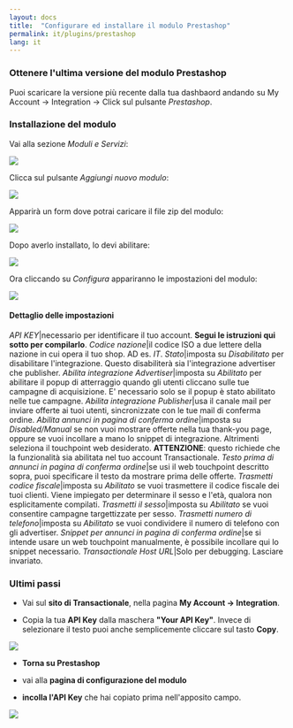 ```yaml
---
layout: docs
title:  "Configurare ed installare il modulo Prestashop"
permalink: it/plugins/prestashop
lang: it
---
```


### Ottenere l'ultima versione del modulo Prestashop

Puoi scaricare la versione più recente dalla tua dashbaord andando su My Account -> Integration -> Click sul pulsante *Prestashop*.

### Installazione del modulo

Vai alla sezione *Moduli e Servizi*:

<div class='img-responsive'>
  <img src="{{ site.url }}/assets/img/prestashop/modules_menu.png" />
</div>

Clicca sul pulsante *Aggiungi nuovo modulo*:

<div class='img-responsive'>
  <img src="{{ site.url }}/assets/img/prestashop/modules_buttons.png" />
</div>

Apparirà un form dove potrai caricare il file zip del modulo:

<div class='img-responsive'>
  <img src="{{ site.url }}/assets/img/prestashop/module_upload.png" />
</div>

Dopo averlo installato, lo devi abilitare:

<div class='img-responsive'>
  <img src="{{ site.url }}/assets/img/prestashop/module_installed.png" />
</div>

Ora cliccando su *Configura* appariranno le impostazioni del modulo:

<div class='img-responsive'>
  <img src="{{ site.url }}/assets/img/prestashop/module_configuration.png" />
</div>


#### Dettaglio delle impostazioni

*API KEY*|necessario per identificare il tuo account. **Segui le istruzioni qui sotto per compilarlo**.
*Codice nazione*|il codice ISO a due lettere della nazione in cui opera il tuo shop. AD es. *IT*.
*Stato*|imposta su *Disabilitato* per disabilitare l'integrazione. Questo disabiliterà sia l'integrazione advertiser che publisher.
*Abilita integrazione Advertiser*|imposta su *Abilitato* per abilitare il popup di atterraggio quando gli utenti cliccano sulle tue campagne di acquisizione. E' necessario solo se il popup è stato abilitato nelle tue campagne.
*Abilita integrazione Publisher*|usa il canale mail per inviare offerte ai tuoi utenti, sincronizzate con le tue mail di conferma ordine.
*Abilita annunci in pagina di conferma ordine*|imposta su *Disabled/Manual* se non vuoi mostrare offerte nella tua thank-you page, oppure se vuoi incollare a mano lo snippet di integrazione. Altrimenti seleziona il touchpoint web desiderato. **ATTENZIONE**: questo richiede che la funzionalità sia abilitata nel tuo account Transactionale. 
*Testo prima di annunci in pagina di conferma ordine*|se usi il web touchpoint descritto sopra, puoi specificare il testo da mostrare prima delle offerte.
*Trasmetti codice fiscale*|imposta su *Abilitato* se vuoi trasmettere il codice fiscale dei tuoi clienti. Viene impiegato per determinare il sesso e l'età, qualora non esplicitamente compilati.
*Trasmetti il sesso*|imposta su *Abilitato* se vuoi consentire campagne targettizzate per sesso.
*Trasmetti numero di telefono*|imposta su *Abilitato* se vuoi condividere il numero di telefono con gli advertiser.
*Snippet per annunci in pagina di conferma ordine*|se si intende usare un web touchpoint manualmente, è possibile incollare qui lo snippet necessario.
*Transactionale Host URL*|Solo per debugging. Lasciare invariato.

### Ultimi passi

- Vai sul **sito di Transactionale**, nella pagina **My Account -> Integration**.

- Copia la tua **API Key** dalla maschera **"Your API Key"**. Invece di selezionare il testo puoi anche semplicemente cliccare sul tasto **Copy**.

<div class='img-responsive'>
  <img src="{{ site.url }}/assets/img/integrate_api_key.png" />
</div>

- **Torna su Prestashop**

- vai alla **pagina di configurazione del modulo** 

- **incolla l'API Key** che hai copiato prima nell'apposito campo.

<div class='img-responsive'>
  <img src="{{ site.url }}/assets/img/prestashop/api_key.png" />
</div>



